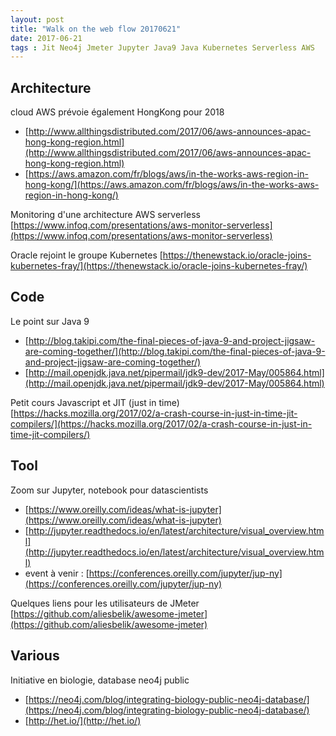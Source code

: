 ```yaml
---
layout: post
title: "Walk on the web flow 20170621"
date: 2017-06-21
tags : Jit Neo4j Jmeter Jupyter Java9 Java Kubernetes Serverless AWS 
---
```


## Architecture

cloud AWS prévoie également HongKong pour 2018   
* [http://www.allthingsdistributed.com/2017/06/aws-announces-apac-hong-kong-region.html](http://www.allthingsdistributed.com/2017/06/aws-announces-apac-hong-kong-region.html)
* [https://aws.amazon.com/fr/blogs/aws/in-the-works-aws-region-in-hong-kong/](https://aws.amazon.com/fr/blogs/aws/in-the-works-aws-region-in-hong-kong/)

Monitoring d'une architecture AWS serverless
[https://www.infoq.com/presentations/aws-monitor-serverless](https://www.infoq.com/presentations/aws-monitor-serverless)

Oracle rejoint le groupe Kubernetes
[https://thenewstack.io/oracle-joins-kubernetes-fray/](https://thenewstack.io/oracle-joins-kubernetes-fray/)

## Code

Le point sur Java 9
* [http://blog.takipi.com/the-final-pieces-of-java-9-and-project-jigsaw-are-coming-together/](http://blog.takipi.com/the-final-pieces-of-java-9-and-project-jigsaw-are-coming-together/)
* [http://mail.openjdk.java.net/pipermail/jdk9-dev/2017-May/005864.html](http://mail.openjdk.java.net/pipermail/jdk9-dev/2017-May/005864.html)

Petit cours Javascript et JIT (just in time)
[https://hacks.mozilla.org/2017/02/a-crash-course-in-just-in-time-jit-compilers/](https://hacks.mozilla.org/2017/02/a-crash-course-in-just-in-time-jit-compilers/)

## Tool

Zoom sur Jupyter, notebook pour datascientists
* [https://www.oreilly.com/ideas/what-is-jupyter](https://www.oreilly.com/ideas/what-is-jupyter)
* [http://jupyter.readthedocs.io/en/latest/architecture/visual_overview.html](http://jupyter.readthedocs.io/en/latest/architecture/visual_overview.html)
* event à venir : [https://conferences.oreilly.com/jupyter/jup-ny](https://conferences.oreilly.com/jupyter/jup-ny)

Quelques liens pour les utilisateurs de JMeter
[https://github.com/aliesbelik/awesome-jmeter](https://github.com/aliesbelik/awesome-jmeter)

## Various

Initiative en biologie, database neo4j public
* [https://neo4j.com/blog/integrating-biology-public-neo4j-database/](https://neo4j.com/blog/integrating-biology-public-neo4j-database/)
* [http://het.io/](http://het.io/) 
